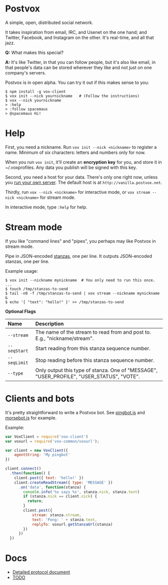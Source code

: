 Postvox
==========
A simple, open, distributed social network.

It takes inspiration from email, IRC, and Usenet on the one hand; and Twitter,
Facebook, and Instagram on the other.  It's real-time, and all that jazz.

**Q:** What makes this special?

**A:** It's like Twitter, in that you can follow people, but it's also like
email, in that people's data can be stored wherever they like and not just on
one company's servers.

Postvox is in open alpha.  You can try it out if this makes sense to you:

    $ npm install -g vox-client
    $ vox init --nick yournickname   # (Follow the instructions)
    $ vox --nick yournickname
    > :help
    > :follow spacemaus
    > @spacemaus Hi!


Help
=======
First, you need a nickname.  Run `vox init --nick <nickname>` to register a
name. Minimum of six characters: letters and numbers only for now.

When you run `vox init`, it'll create an **encryption key** for you, and store
it in ~/.voxprofiles.  Any data you publish will be signed with this key.

Second, you need a host for your data.  There's only one right now, unless you
[run your own server](vox-server/README.md).  The default host is at
`http://vanilla.postvox.net`.

Thirdly, run `vox --nick <nickname>` for interactive mode, or
`vox stream --nick <nickname>` for stream mode.

In interactive mode, type `:help` for help.


Stream mode
==============
If you like "command lines" and "pipes", you perhaps may like Postvox in stream
mode.

Pipe in JSON-encoded [stanzas](./Protocol.md#5-stanzas), one per line.  It
outputs JSON-encoded stanzas, one per line.

Example usage:

    $ vox init --nickname mynickname  # You only need to run this once.
    ...
    $ touch /tmp/stanzas-to-send
    $ tail -n0 -f /tmp/stanzas-to-send | vox stream --nickname mynickname &
    $ echo '{ "text": "hello!" }' >> /tmp/stanzas-to-send


**Optional Flags**

Name | Description
:----|:-----------
`--stream` | The name of the stream to read from and post to.  E.g., "nickname/stream".
`--seqStart` | Start reading from this stanza sequence number.
`--seqLimit` | Stop reading before this stanza sequence number.
`--type` | Only output this type of stanza.  One of "MESSAGE", "USER_PROFILE", "USER_STATUS", "VOTE".


Clients and bots
===================
It's pretty straightforward to write a Postvox bot.  See [pingbot.js](./vox-client/examples/pingbot.js) and [morsebot.js](./vox-client/examples/morsebot.js) for example.

Example:

```js
var VoxClient = require('vox-client')
var voxurl = require('vox-common/voxurl');

var client = new VoxClient({
    agentString: 'My pingbot'
})

client.connect()
  .then(function() {
    client.post({ text: 'hello!' })
    client.createReadStream({ type: 'MESSAGE' })
      .on('data', function(stanza) {
        console.info('%s says %s', stanza.nick, stanza.text)
        if (stanza.nick == client.nick) {
          return;
        }
        client.post({
            stream: stanza.stream,
            text: 'Pong: ' + stanza.text,
            replyTo: voxurl.getStanzaUrl(stanza)
        })
      })
  })
```


Docs
=======
- [Detailed protocol document](Protocol.md)
- [TODO](TODO.md)
